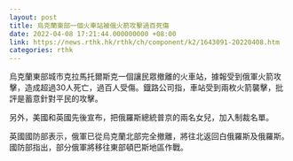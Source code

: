 ```yaml
---
layout: post
title: 烏克蘭東部一個火車站被俄火箭攻擊過百死傷
date: 2022-04-08 17:21:44.000000000 +08:00
link: https://news.rthk.hk/rthk/ch/component/k2/1643091-20220408.htm
categories: rthk
---
```


烏克蘭東部城市克拉馬托爾斯克一個讓民眾撤離的火車站，據報受到俄軍火箭攻擊，造成超過30人死亡，過百人受傷。鐡路公司指，車站受到兩枚火箭襲擊，批評是蓄意針對平民的攻擊。

另外，美國和英國先後宣布，把俄羅斯總統普京的兩名女兒，加入制裁名單。

英國國防部表示，俄軍已從烏克蘭北部完全撤離，將往北返回白俄羅斯及俄羅斯。國防部指出，部分俄軍將移往東部頓巴斯地區作戰。
